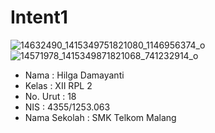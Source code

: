 # Intent1
![14632490_1415349751821080_1146956374_o](https://cloud.githubusercontent.com/assets/22041608/19213961/f18b4c28-8da2-11e6-95de-dc0076736dc1.png)
![14571978_1415349871821068_741232914_o](https://cloud.githubusercontent.com/assets/22041608/19213962/f1c58e42-8da2-11e6-884e-9a05f9a334e5.png)
- Nama 		     : Hilga Damayanti 
- Kelas		     : XII RPL 2
- No. Urut     : 18 
- NIS          : 4355/1253.063
- Nama Sekolah : SMK Telkom Malang
